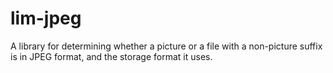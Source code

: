 # lim-jpeg
 A library for determining whether a picture or a file with a non-picture suffix is in JPEG format, and the storage format it uses.
